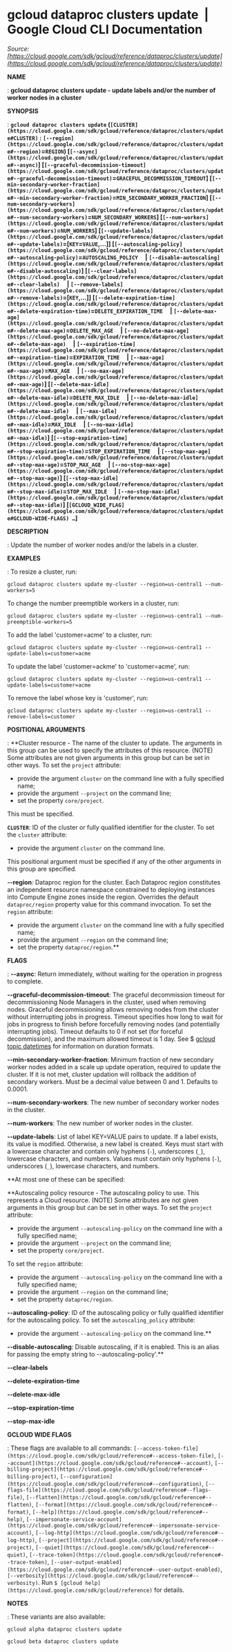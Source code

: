 # gcloud dataproc clusters update  |  Google Cloud CLI Documentation

*Source: [https://cloud.google.com/sdk/gcloud/reference/dataproc/clusters/update](https://cloud.google.com/sdk/gcloud/reference/dataproc/clusters/update)*

**NAME**

: **gcloud dataproc clusters update - update labels and/or the number of worker nodes in a cluster**

**SYNOPSIS**

: **`gcloud dataproc clusters update` (`[CLUSTER](https://cloud.google.com/sdk/gcloud/reference/dataproc/clusters/update#CLUSTER)` : `[--region](https://cloud.google.com/sdk/gcloud/reference/dataproc/clusters/update#--region)`=`REGION`) [`[--async](https://cloud.google.com/sdk/gcloud/reference/dataproc/clusters/update#--async)`] [`[--graceful-decommission-timeout](https://cloud.google.com/sdk/gcloud/reference/dataproc/clusters/update#--graceful-decommission-timeout)`=`GRACEFUL_DECOMMISSION_TIMEOUT`] [`[--min-secondary-worker-fraction](https://cloud.google.com/sdk/gcloud/reference/dataproc/clusters/update#--min-secondary-worker-fraction)`=`MIN_SECONDARY_WORKER_FRACTION`] [`[--num-secondary-workers](https://cloud.google.com/sdk/gcloud/reference/dataproc/clusters/update#--num-secondary-workers)`=`NUM_SECONDARY_WORKERS`] [`[--num-workers](https://cloud.google.com/sdk/gcloud/reference/dataproc/clusters/update#--num-workers)`=`NUM_WORKERS`] [`[--update-labels](https://cloud.google.com/sdk/gcloud/reference/dataproc/clusters/update#--update-labels)`=[`KEY`=`VALUE`,…]] [`[--autoscaling-policy](https://cloud.google.com/sdk/gcloud/reference/dataproc/clusters/update#--autoscaling-policy)`=`AUTOSCALING_POLICY`     | `[--disable-autoscaling](https://cloud.google.com/sdk/gcloud/reference/dataproc/clusters/update#--disable-autoscaling)`] [`[--clear-labels](https://cloud.google.com/sdk/gcloud/reference/dataproc/clusters/update#--clear-labels)`     | `[--remove-labels](https://cloud.google.com/sdk/gcloud/reference/dataproc/clusters/update#--remove-labels)`=[`KEY`,…]] [`[--delete-expiration-time](https://cloud.google.com/sdk/gcloud/reference/dataproc/clusters/update#--delete-expiration-time)`=`DELETE_EXPIRATION_TIME`     | `[--delete-max-age](https://cloud.google.com/sdk/gcloud/reference/dataproc/clusters/update#--delete-max-age)`=`DELETE_MAX_AGE`     | `[--no-delete-max-age](https://cloud.google.com/sdk/gcloud/reference/dataproc/clusters/update#--delete-max-age)`     | `[--expiration-time](https://cloud.google.com/sdk/gcloud/reference/dataproc/clusters/update#--expiration-time)`=`EXPIRATION_TIME`     | `[--max-age](https://cloud.google.com/sdk/gcloud/reference/dataproc/clusters/update#--max-age)`=`MAX_AGE`     | `[--no-max-age](https://cloud.google.com/sdk/gcloud/reference/dataproc/clusters/update#--max-age)`] [`[--delete-max-idle](https://cloud.google.com/sdk/gcloud/reference/dataproc/clusters/update#--delete-max-idle)`=`DELETE_MAX_IDLE`     | `[--no-delete-max-idle](https://cloud.google.com/sdk/gcloud/reference/dataproc/clusters/update#--delete-max-idle)`     | `[--max-idle](https://cloud.google.com/sdk/gcloud/reference/dataproc/clusters/update#--max-idle)`=`MAX_IDLE`     | `[--no-max-idle](https://cloud.google.com/sdk/gcloud/reference/dataproc/clusters/update#--max-idle)`] [`[--stop-expiration-time](https://cloud.google.com/sdk/gcloud/reference/dataproc/clusters/update#--stop-expiration-time)`=`STOP_EXPIRATION_TIME`     | `[--stop-max-age](https://cloud.google.com/sdk/gcloud/reference/dataproc/clusters/update#--stop-max-age)`=`STOP_MAX_AGE`     | `[--no-stop-max-age](https://cloud.google.com/sdk/gcloud/reference/dataproc/clusters/update#--stop-max-age)`] [`[--stop-max-idle](https://cloud.google.com/sdk/gcloud/reference/dataproc/clusters/update#--stop-max-idle)`=`STOP_MAX_IDLE`     | `[--no-stop-max-idle](https://cloud.google.com/sdk/gcloud/reference/dataproc/clusters/update#--stop-max-idle)`] [`[GCLOUD_WIDE_FLAG](https://cloud.google.com/sdk/gcloud/reference/dataproc/clusters/update#GCLOUD-WIDE-FLAGS) …`]**

**DESCRIPTION**

: Update the number of worker nodes and/or the labels in a cluster.

**EXAMPLES**

: To resize a cluster, run:

```
gcloud dataproc clusters update my-cluster --region=us-central1 --num-workers=5
```

To change the number preemptible workers in a cluster, run:

```
gcloud dataproc clusters update my-cluster --region=us-central1 --num-preemptible-workers=5
```

To add the label 'customer=acme' to a cluster, run:

```
gcloud dataproc clusters update my-cluster --region=us-central1 --update-labels=customer=acme
```

To update the label 'customer=ackme' to 'customer=acme', run:

```
gcloud dataproc clusters update my-cluster --region=us-central1 --update-labels=customer=acme
```

To remove the label whose key is 'customer', run:

```
gcloud dataproc clusters update my-cluster --region=us-central1 --remove-labels=customer
```

**POSITIONAL ARGUMENTS**

: **Cluster resource - The name of the cluster to update. The arguments in this
group can be used to specify the attributes of this resource. (NOTE) Some
attributes are not given arguments in this group but can be set in other ways.
To set the `project` attribute:

- provide the argument `cluster` on the command line with a fully
specified name;
- provide the argument `--project` on the command line;
- set the property `core/project`.

This must be specified.

**`CLUSTER`**:
ID of the cluster or fully qualified identifier for the cluster.
To set the `cluster` attribute:

- provide the argument `cluster` on the command line.

This positional argument must be specified if any of the other arguments in this
group are specified.

**--region**:
Dataproc region for the cluster. Each Dataproc region constitutes an independent
resource namespace constrained to deploying instances into Compute Engine zones
inside the region. Overrides the default `dataproc/region` property
value for this command invocation.
To set the `region` attribute:

- provide the argument `cluster` on the command line with a fully
specified name;
- provide the argument `--region` on the command line;
- set the property `dataproc/region`.**

**FLAGS**

: **--async**:
Return immediately, without waiting for the operation in progress to complete.

**--graceful-decommission-timeout**:
The graceful decommission timeout for decommissioning Node Managers in the
cluster, used when removing nodes. Graceful decommissioning allows removing
nodes from the cluster without interrupting jobs in progress. Timeout specifies
how long to wait for jobs in progress to finish before forcefully removing nodes
(and potentially interrupting jobs). Timeout defaults to 0 if not set (for
forceful decommission), and the maximum allowed timeout is 1 day. See $ [gcloud topic datetimes](https://cloud.google.com/sdk/gcloud/reference/topic/datetimes) for
information on duration formats.

**--min-secondary-worker-fraction**:
Minimum fraction of new secondary worker nodes added in a scale up update
operation, required to update the cluster. If it is not met, cluster updation
will rollback the addition of secondary workers. Must be a decimal value between
0 and 1. Defaults to 0.0001.

**--num-secondary-workers**:
The new number of secondary worker nodes in the cluster.

**--num-workers**:
The new number of worker nodes in the cluster.

**--update-labels**:
List of label KEY=VALUE pairs to update. If a label exists, its value is
modified. Otherwise, a new label is created.
Keys must start with a lowercase character and contain only hyphens
(`-`), underscores (`_`), lowercase characters, and
numbers. Values must contain only hyphens (`-`), underscores
(`_`), lowercase characters, and numbers.

**At most one of these can be specified:

**Autoscaling policy resource - The autoscaling policy to use. This represents a
Cloud resource. (NOTE) Some attributes are not given arguments in this group but
can be set in other ways.
To set the `project` attribute:

- provide the argument `--autoscaling-policy` on the command line with
a fully specified name;
- provide the argument `--project` on the command line;
- set the property `core/project`.

To set the `region` attribute:

- provide the argument `--autoscaling-policy` on the command line with
a fully specified name;
- provide the argument `--region` on the command line;
- set the property `dataproc/region`.

**--autoscaling-policy**:
ID of the autoscaling policy or fully qualified identifier for the autoscaling
policy.
To set the `autoscaling_policy` attribute:

- provide the argument `--autoscaling-policy` on the command line.**

**--disable-autoscaling**:
Disable autoscaling, if it is enabled. This is an alias for passing the empty
string to --autoscaling-policy'.**

**--clear-labels**

**--delete-expiration-time**

**--delete-max-idle**

**--stop-expiration-time**

**--stop-max-idle**

**GCLOUD WIDE FLAGS**

: These flags are available to all commands: `[--access-token-file](https://cloud.google.com/sdk/gcloud/reference#--access-token-file)`,
`[--account](https://cloud.google.com/sdk/gcloud/reference#--account)`, `[--billing-project](https://cloud.google.com/sdk/gcloud/reference#--billing-project)`,
`[--configuration](https://cloud.google.com/sdk/gcloud/reference#--configuration)`,
`[--flags-file](https://cloud.google.com/sdk/gcloud/reference#--flags-file)`,
`[--flatten](https://cloud.google.com/sdk/gcloud/reference#--flatten)`, `[--format](https://cloud.google.com/sdk/gcloud/reference#--format)`, `[--help](https://cloud.google.com/sdk/gcloud/reference#--help)`, `[--impersonate-service-account](https://cloud.google.com/sdk/gcloud/reference#--impersonate-service-account)`,
`[--log-http](https://cloud.google.com/sdk/gcloud/reference#--log-http)`,
`[--project](https://cloud.google.com/sdk/gcloud/reference#--project)`, `[--quiet](https://cloud.google.com/sdk/gcloud/reference#--quiet)`, `[--trace-token](https://cloud.google.com/sdk/gcloud/reference#--trace-token)`, `[--user-output-enabled](https://cloud.google.com/sdk/gcloud/reference#--user-output-enabled)`,
`[--verbosity](https://cloud.google.com/sdk/gcloud/reference#--verbosity)`.
Run `$ [gcloud help](https://cloud.google.com/sdk/gcloud/reference)` for details.

**NOTES**

: These variants are also available:

```
gcloud alpha dataproc clusters update
```

```
gcloud beta dataproc clusters update
```